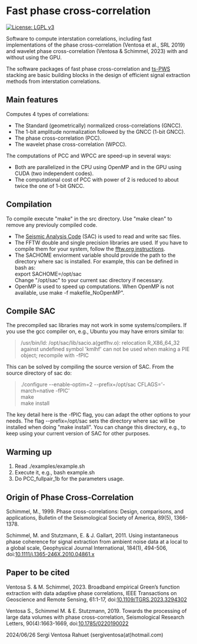 Fast phase cross-correlation
============================

[![License: LGPL v3](https://img.shields.io/badge/License-LGPL%20v3-blue.svg)](https://www.gnu.org/licenses/lgpl-3.0)

Software to compute interstation correlations, including fast implementations of the 
phase cross-correlation (Ventosa et al., SRL 2019) and wavelet phase cross-correlation
(Ventosa & Schimmel, 2023) with and without using the GPU.

The software packages of fast phase cross-correlation and [ts-PWS](https://github.com/sergiventosa/ts-PWS) 
stacking are basic building blocks in the design of efficient signal extraction methods 
from interstation correlations.

Main features
-------------
Computes 4 types of correlations:
 * The Standard (geometrically) normalized cross-correlations (GNCC).
 * The 1-bit amplitude normalization followed by the GNCC (1-bit GNCC).
 * The phase cross-correlation (PCC).
 * The wavelet phase cross-correlation (WPCC).

The computations of PCC and WPCC are speed-up in several ways:
 * Both are parallelized in the CPU using OpenMP and in the GPU using CUDA (two independent codes).
 * The computational cost of PCC with power of 2 is reduced to about twice the one of 1-bit GNCC.

Compilation
-----------
To compile execute "make" in the src directory. Use "make clean" to remove 
any previouly compiled code.

 * The [Seismic Analysis Code](http://ds.iris.edu/ds/nodes/dmc/software/downloads/sac/) (SAC) is used to read and write sac files.
 * The FFTW double and single precision libraries are used. If you have to compile them 
   for your system, follow the [fftw.org instructions](http://www.fftw.org/fftw3_doc/Installation-and-Customization.html#Installation-and-Customization). 
 * The SACHOME enviorment variable should provide the path to the directory where sac is
   installed. For example, this can be defined in bash as:  
   export SACHOME=/opt/sac  
   Change "/opt/sac" to your current sac directory if necessary.
 * OpenMP is used to speed up computations. When OpenMP is not available, use 
   make -f makefile_NoOpenMP".

Compile SAC
-----------
The precompiled sac libraries may not work in some systems/compilers. If you use the gcc 
compiler on, e.g., Ubuntu you may have errors similar to:
>  /usr/bin/ld: /opt/sac/lib/sacio.a(getfhv.o): relocation R_X86_64_32 against undefined symbol 'kmlhf' can not be used when making a PIE object; recompile with -fPIC

This can be solved by compiling the source version of SAC. From the source directory of sac do:
>  ./configure --enable-optim=2 --prefix=/opt/sac CFLAGS='-march=native -fPIC' \
>  make \
>  make install

The key detail here is the -fPIC flag, you can adapt the other options to your needs.
The flag --prefix=/opt/sac sets the directory where sac will be installed when doing 
"make install". You can change this directory, e.g., to keep using your current 
version of SAC for other purposes.

Warming up
----------
 1. Read ./examples/example.sh
 2. Execute it, e.g., bash example.sh
 3. Do PCC_fullpair_1b for the parameters usage.
   
Origin of Phase Cross-Correlation
---------------------------------
Schimmel, M., 1999. Phase cross-correlations: Design, comparisons, and applications,
Bulletin of the Seismological Society of America, 89(5), 1366-1378.

Schimmel, M. and Stutzmann, E. & J. Gallart, 2011. Using instantaneous phase coherence 
for signal extraction from ambient noise data at a local to a global scale, Geophysical 
Journal International, 184(1), 494-506, doi:[10.1111/j.1365-246X.2010.04861.x](https://doi.org/10.1111/j.1365-246X.2010.04861.x)
   
Paper to be cited
-----------------
Ventosa S. & M. Schimmel, 2023. Broadband empirical Green’s function extraction
with data adaptive phase correlations, IEEE Transactions on Geoscience and Remote Sensing,
61:1-17, doi:[10.1109/TGRS.2023.3294302](https://doi.org/10.1109/TGRS.2023.3294302)

Ventosa S., Schimmel M. & E. Stutzmann, 2019. Towards the processing of large data 
volumes with phase cross-correlation, Seismological Research Letters, 90(4):1663-1669, 
doi:[10.1785/0220190022](https://doi.org/10.1785/0220190022)

2024/06/26 Sergi Ventosa Rahuet (sergiventosa(at)hotmail.com)
